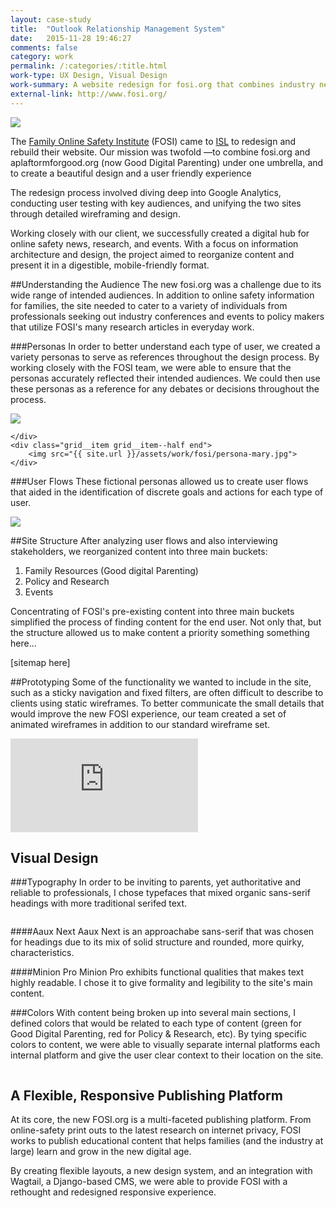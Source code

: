 ```yaml
---
layout: case-study
title:  "Outlook Relationship Management System"
date:   2015-11-28 19:46:27
comments: false
category: work
permalink: /:categories/:title.html
work-type: UX Design, Visual Design
work-summary: A website redesign for fosi.org that combines industry news, resources, and events with a new platform, Good Digital Parenting. 
external-link: http://www.fosi.org/
---
```


<div class="grid grid--featured-image">
	<div class="grid__item grid__item--full">
	    <img  src="{{ site.url }}/assets/work/fosi/featured-image-fosi.jpg">
	</div> 
</div>

The <a href="http://www.fosi.org/" target="_blank" class="link--text-in-p">Family Online Safety Institute</a> (FOSI) came to <a href="http://www.isl.co/" target="_blank" class="link--text-in-p">ISL</a> to redesign and rebuild their website. Our mission was twofold —to combine fosi.org and aplaftormforgood.org (now Good Digital Parenting) under one umbrella, and to create a beautiful design and a user friendly experience

The redesign process involved diving deep into Google Analytics, conducting user testing with key audiences, and unifying the two sites through detailed wireframing and design.

Working closely with our client, we successfully created a digital hub for online safety news, research, and events. With a focus on information architecture and design, the project aimed to reorganize content and present it in a digestible, mobile-friendly format.

##Understanding the Audience
The new fosi.org was a challenge due to its wide range of intended audiences. In addition to online safety information for families, the site needed to cater to a variety of individuals from professionals seeking out industry conferences and events to  policy makers that utilize FOSI's many research articles in everyday work.

###Personas
In order to better understand each type of user, we created a variety personas to serve as references throughout the design process. By working closely with the FOSI team, we were able to ensure that the personas accurately reflected their intended audiences. We could then use these personas as a reference for any debates or decisions throughout the process.


<div class="grid">
	<div class="grid__item grid__item--half">
	    <img src="{{ site.url }}/assets/work/fosi/persona-david.jpg">
	    
	</div> 
	<div class="grid__item grid__item--half end">
	    <img src="{{ site.url }}/assets/work/fosi/persona-mary.jpg">
	</div> 
</div>

###User Flows
These fictional personas allowed us to create user flows that aided in the identification of discrete goals and actions for each type of user.

<div class="grid">
    <div class="grid__item grid__item--full">
    	<img src="{{ site.url }}/assets/work/fosi/fosi-user-flow-david.png">
    </div>
</div>

##Site Structure
After analyzing user flows and also interviewing stakeholders, we reorganized content into three main buckets:

1. Family Resources (Good digital Parenting)
2. Policy and Research
3. Events

Concentrating of FOSI's pre-existing content into three main buckets simplified the process of finding content for the end user. Not only that, but the structure allowed us to make content a priority something something here...

[sitemap here]

##Prototyping
Some of the functionality we wanted to include in the site, such as a sticky navigation and fixed filters, are often difficult to describe to clients using static wireframes. To better communicate the small details that would improve the new FOSI experience, our team created a set of animated wireframes in addition to our standard wireframe set.


<div class="grid">
	<div class="grid__item grid__item--full">
		<div class="video-container">
			<div class='embed-container'><iframe src='https://player.vimeo.com/video/155266319?autoplay=1&loop=1&loop=1&title=0&byline=0&portrait=0' frameborder='0' webkitAllowFullScreen mozallowfullscreen allowFullScreen></iframe></div>
		</div>
	</div>
	<div class="grid__item grid__item--full">
		<img src="{{ site.url }}/assets/work/fosi/fosi-wireframes.jpg" alt="">
	</div>
</div>

Visual Design
----------------------------------------------

###Typography
In order to be inviting to parents, yet authoritative and reliable to professionals, I chose typefaces that mixed organic sans-serif headings with more traditional serifed text.

<div class="grid">
	<div class="grid__item grid__item--full">
		<img src="{{ site.url }}/assets/work/fosi/fosi-type-example.jpg" alt="">
	</div>
</div>

####Aaux Next
Aaux Next is an approachabe sans-serif that was chosen for headings due to its mix of solid structure and rounded, more quirky, characteristics.

####Minion Pro
Minion Pro exhibits functional qualities that makes text highly readable. I chose it to give formality and legibility to the site's main content.


###Colors
With content being broken up into several main sections, I defined colors that would be related to each type of content (green for Good Digital Parenting, red for Policy & Research, etc). By tying specific colors to content, we were able to visually separate internal platforms each internal platform and give the user clear context to their location on the site.




<div class="grid">
	<div class="grid__item grid__item--full">
		<img src="{{ site.url }}/assets/work/fosi/fosi-colors.jpg" alt="">
	</div>
</div>

<div class="fin-tip">	
</div>

<h2 class="text-center">
	A Flexible, Responsive Publishing Platform
</h2>

At its core, the new FOSI.org is a multi-faceted publishing platform. From online-safety print outs to the latest research on internet privacy, FOSI works to publish educational content that helps families (and the industry at large) learn and grow in the new digital age. 
		
By creating flexible layouts, a new design system, and an integration with Wagtail, a Django-based CMS, we were able to provide FOSI with a rethought and redesigned responsive experience.








